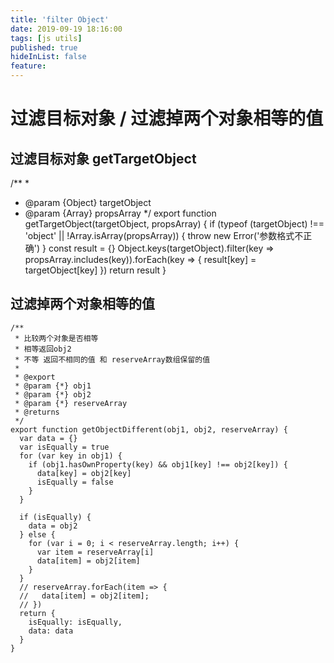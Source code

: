 ```yaml
---
title: 'filter Object'
date: 2019-09-19 18:16:00
tags: [js utils]
published: true
hideInList: false
feature: 
---
```

# 过滤目标对象 / 过滤掉两个对象相等的值
## 过滤目标对象 getTargetObject
/**
 *
 * @param {Object} targetObject
 * @param {Array} propsArray
 */
export function getTargetObject(targetObject, propsArray) {
  if (typeof (targetObject) !== 'object' || !Array.isArray(propsArray)) {
    throw new Error('参数格式不正确')
  }
  const result = {}
  Object.keys(targetObject).filter(key => propsArray.includes(key)).forEach(key => {
    result[key] = targetObject[key]
  })
  return result
}
## 过滤掉两个对象相等的值
```
/**
 * 比较两个对象是否相等
 * 相等返回obj2
 * 不等 返回不相同的值 和 reserveArray数组保留的值
 *
 * @export
 * @param {*} obj1
 * @param {*} obj2
 * @param {*} reserveArray
 * @returns
 */
export function getObjectDifferent(obj1, obj2, reserveArray) {
  var data = {}
  var isEqually = true
  for (var key in obj1) {
    if (obj1.hasOwnProperty(key) && obj1[key] !== obj2[key]) {
      data[key] = obj2[key]
      isEqually = false
    }
  }

  if (isEqually) {
    data = obj2
  } else {
    for (var i = 0; i < reserveArray.length; i++) {
      var item = reserveArray[i]
      data[item] = obj2[item]
    }
  }
  // reserveArray.forEach(item => {
  //   data[item] = obj2[item];
  // })
  return {
    isEqually: isEqually,
    data: data
  }
}
```